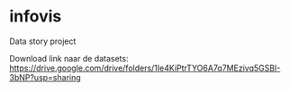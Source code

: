# infovis
Data story project

Download link naar de datasets: https://drive.google.com/drive/folders/1Ie4KiPtrTYO6A7q7MEzivq5GSBI-3bNP?usp=sharing
